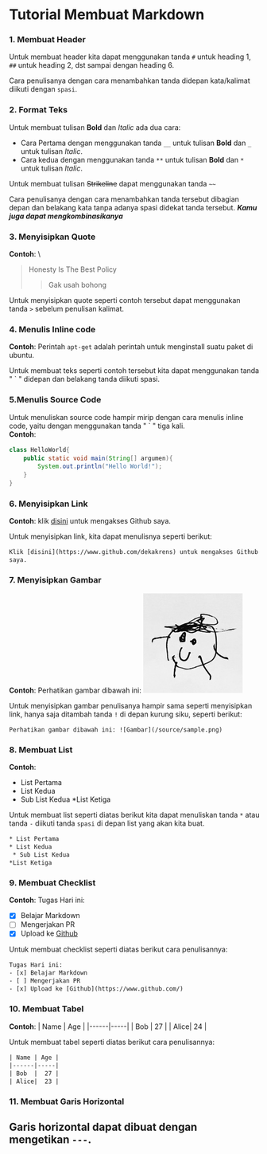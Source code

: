 # Tutorial Membuat Markdown
### 1. Membuat Header
Untuk membuat header kita dapat menggunakan tanda `#` untuk heading 1, `##` untuk heading 2, dst sampai dengan heading 6.

Cara penulisanya dengan cara menambahkan tanda didepan kata/kalimat diikuti dengan `spasi`.
### 2. Format Teks
Untuk membuat tulisan __Bold__ dan _Italic_ ada dua cara:
* Cara Pertama dengan menggunakan tanda `__` untuk tulisan __Bold__ dan `_` untuk tulisan _Italic_.
* Cara kedua dengan menggunakan tanda `**` untuk tulisan **Bold** dan `*` untuk tulisan *Italic*.

Untuk membuat tulisan ~~Strikeline~~ dapat menggunakan tanda `~~`

Cara penulisanya dengan cara menambahkan tanda tersebut dibagian depan dan belakang kata tanpa adanya spasi didekat tanda tersebut. __*Kamu juga dapat mengkombinasikanya*__

### 3. Menyisipkan Quote
__Contoh__: \
>Honesty Is The Best Policy
>>Gak usah bohong

Untuk menyisipkan quote seperti contoh tersebut dapat menggunakan tanda `>` sebelum penulisan kalimat.

### 4. Menulis Inline code
__Contoh__: Perintah `apt-get` adalah perintah untuk menginstall suatu paket di ubuntu.

Untuk membuat teks seperti contoh tersebut kita dapat menggunakan tanda " ` " didepan dan belakang tanda diikuti spasi.
### 5.Menulis Source Code
Untuk menuliskan source code hampir mirip dengan cara menulis inline code, yaitu dengan menggunakan tanda " ` " tiga kali.\
__Contoh__:
```java
class HelloWorld{
    public static void main(String[] argumen){
        System.out.println("Hello World!");
    }
}
```

### 6. Menyisipkan Link
__Contoh__: klik [disini](https://www.github.com/dekakrens) untuk mengakses Github saya.

Untuk menyisipkan link, kita dapat menulisnya seperti berikut:
```
Klik [disini](https://www.github.com/dekakrens) untuk mengakses Github saya.
```
### 7. Menyisipkan Gambar
__Contoh__: Perhatikan gambar dibawah ini: ![Gambar](/source/sample.png)

Untuk menyisipkan gambar penulisanya hampir sama seperti menyisipkan link, hanya saja ditambah tanda `!` di depan kurung siku, seperti berikut:
```
Perhatikan gambar dibawah ini: ![Gambar](/source/sample.png)
```
### 8. Membuat List
__Contoh__:
* List Pertama
* List Kedua
 * Sub List Kedua
*List Ketiga

Untuk membuat list seperti diatas berikut kita dapat menuliskan tanda `*` atau tanda `-` diikuti tanda `spasi` di depan list yang akan kita buat.
```
* List Pertama
* List Kedua
 * Sub List Kedua
*List Ketiga
```
### 9. Membuat Checklist
__Contoh__:
Tugas Hari ini:
- [x] Belajar Markdown
- [ ] Mengerjakan PR
- [x] Upload ke [Github](https://www.github.com/)

Untuk membuat checklist seperti diatas berikut cara penulisannya:
```
Tugas Hari ini:
- [x] Belajar Markdown
- [ ] Mengerjakan PR
- [x] Upload ke [Github](https://www.github.com/)
```
### 10. Membuat Tabel
__Contoh__:
| Name | Age |
|------|-----|
| Bob  |  27 |
| Alice|  24 |

Untuk membuat tabel seperti diatas berikut cara penulisannya:
```
| Name | Age |
|------|-----|
| Bob  |  27 |
| Alice|  23 |
```
### 11. Membuat Garis Horizontal
Garis horizontal dapat dibuat dengan mengetikan `---`.
---
